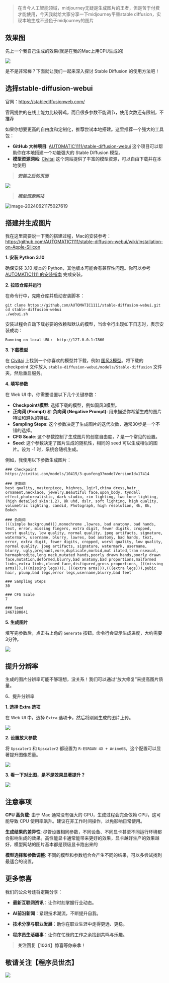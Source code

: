 > 在当今人工智能领域，midjourney无疑是生成图片的王者，但是苦于付费才能使用，今天我就给大家分享一下midjourney平替stable diffusion，实现本地生成不逊色于midjourney的图片

## 效果图

先上一个我自己生成的效果(就是在我的Mac上用CPU生成的)

![](https://coder-xieshijie-img-1253784930.cos.ap-beijing.myqcloud.com/out-20230411231504422.png)

是不是非常棒？下面就让我们一起来深入探讨 Stable Diffusion 的使用方法吧！



## 选择stable-diffusion-webui

官网：https://stablediffusionweb.com/

官网提供的在线上能力比较弱鸡，而且很多参数不能调节，使用次数还有限制，不推荐

如果你想要更高的自由度和定制化，推荐尝试本地搭建。这里推荐一个强大的工具包：

- **GitHub 大神项目**: [AUTOMATIC1111/stable-diffusion-webui](https://github.com/AUTOMATIC1111/stable-diffusion-webui) 这个项目可以帮助你在本地搭建一个功能强大的 Stable Diffusion 模型。
- **模型资源网站**: [Civitai](https://civitai.com/) 这个网站提供了丰富的模型资源，可以自由下载并在本地使用



> ***安装之后的页面***

![](https://coder-xieshijie-img-1253784930.cos.ap-beijing.myqcloud.com/out-20230411231507997.png)



> ***模型资源网站***

![image-20240621175027619](https://coder-xieshijie-img-1253784930.cos.ap-beijing.myqcloud.com/img/2024/image-20240621175027619_756e72c64fdfa5e7db51368bf591570e.png)



## 搭建并生成图片



我在这里简要说一下我的搭建过程，Mac的安装参考：https://github.com/AUTOMATIC1111/stable-diffusion-webui/wiki/Installation-on-Apple-Silicon

**1. 安装 Python 3.10**

确保安装 3.10 版本的 Python，其他版本可能会有兼容性问题。你可以参考 [AUTOMATIC1111 的安装指南](https://github.com/AUTOMATIC1111/stable-diffusion-webui/wiki/Installation-on-Apple-Silicon) 完成安装。

**2. 拉取仓库并运行**

在命令行中，克隆仓库并启动安装脚本：

```
git clone https://github.com/AUTOMATIC1111/stable-diffusion-webui.git
cd stable-diffusion-webui
./webui.sh
```

安装过程会自动下载必要的依赖和默认的模型，当命令行出现如下日志时，表示安装成功：

```
Running on local URL:  http://127.0.0.1:7860
```

**3. 下载模型**

在 [Civitai](https://civitai.com/) 上找到一个你喜欢的模型并下载，例如 [国风3模型](https://civitai.com/models/10415/3-guofeng3?modelVersionId=17414)。将下载的 checkpoint 文件放入 `stable-diffusion-webui/models/Stable-diffusion` 文件夹，然后重启服务。

**4. 填写参数**

在 Web UI 中，你需要设置以下几个关键参数：

- **Checkpoint/模型**: 选择下载的模型，例如国风3模型。
- **正向词 (Prompt)** 和 **负向词 (Negative Prompt)**: 用来描述你希望生成的图片特征和避免的特征。
- **Sampling Steps**: 这个参数决定了生成图片的迭代次数，通常30步是一个不错的选择。
- **CFG Scale**: 这个参数控制了生成图片的创意自由度，7 是一个常见的设置。
- **Seed**: 这个参数决定了图片生成的随机性，相同的 seed 可以生成相似的图片。设为 -1 时，系统会随机生成。

例如，我使用以下参数生成图片：

```
### Checkpoint
https://civitai.com/models/10415/3-guofeng3?modelVersionId=17414

### 正向词
best quality, masterpiece, highres, 1girl,china dress,hair ornament,necklace, jewelry,Beautiful face,upon_body, tyndall effect,photorealistic, dark studio, rim lighting, two tone lighting,(high detailed skin:1.2), 8k uhd, dslr, soft lighting, high quality, volumetric lighting, candid, Photograph, high resolution, 4k, 8k, Bokeh

### 负向词
(((simple background))),monochrome ,lowres, bad anatomy, bad hands, text, error, missing fingers, extra digit, fewer digits, cropped, worst quality, low quality, normal quality, jpeg artifacts, signature, watermark, username, blurry, lowres, bad anatomy, bad hands, text, error, extra digit, fewer digits, cropped, worst quality, low quality, normal quality, jpeg artifacts, signature, watermark, username, blurry, ugly,pregnant,vore,duplicate,morbid,mut ilated,tran nsexual, hermaphrodite,long neck,mutated hands,poorly drawn hands,poorly drawn face,mutation,deformed,blurry,bad anatomy,bad proportions,malformed limbs,extra limbs,cloned face,disfigured,gross proportions, (((missing arms))),(((missing legs))), (((extra arms))),(((extra legs))),pubic hair, plump,bad legs,error legs,username,blurry,bad feet

### Sampling Steps
30

### CFG Scale
7

### Seed
2467180841
```



**5. 生成图片**

填写完参数后，点击右上角的 `Generate` 按钮。命令行会显示生成进度，大约需要3分钟。

![](https://coder-xieshijie-img-1253784930.cos.ap-beijing.myqcloud.com/out-20230411231501992.png)



## 提升分辨率

生成的图片分辨率可能不够理想，没关系！我们可以通过“放大修复”来提高图片质量。



6、提升分辨率

**1. 选择 Extra 选项**

在 Web UI 中，选择 `Extra` 选项卡，然后将刚刚生成的图片上传。

![](https://coder-xieshijie-img-1253784930.cos.ap-beijing.myqcloud.com/out-20230411231505695.png)

**2. 设置放大参数**

将 `Upscaler1` 和 `Upscaler2` 都设置为 `R-ESRGAN 4X + Anime6B`，这个配置可以显著提升图像质量。

![](https://coder-xieshijie-img-1253784930.cos.ap-beijing.myqcloud.com/out-20230411231513171.png)

**3. 看一下对比图，是不是效果显著提升？**

![](https://coder-xieshijie-img-1253784930.cos.ap-beijing.myqcloud.com/out-20230411231507486.png)



## 注意事项

**CPU 高负载**: 由于 Mac 通常没有强大的 GPU，生成过程会完全依赖 CPU，这可能导致 CPU 使用率飙升。建议在非工作时间操作，以免影响日常使用。

**生成结果的差异性**: 尽管设置相同参数，不同设备、不同显卡甚至不同运行环境都会影响生成的效果。高性能显卡通常能带来更好的效果，显卡越好生产的效果越好，模型网站的图片基本都是顶级显卡跑出来的

**模型选择和参数调整**: 不同的模型和参数组合会产生不同的结果，可以多尝试找到最适合的设置。



## 更多惊喜

我们的公众号还将定期分享：

- **最新互联网资讯**：让你时刻掌握行业动态。

- **AI前沿新闻**：紧跟技术潮流，不断提升自我。

- **技术分享与职业发展**：助你在职业生涯中走得更远、更稳。

- **程序员生活趣事**：让你在忙碌的工作之余找到共鸣与乐趣。

  

> **关注回复【1024】惊喜等你来拿！**

## 敬请关注【程序员世杰】

![](https://coder-xieshijie-img-1253784930.cos.ap-beijing.myqcloud.com/img/2024/qrcode_for_gh_3223765a1430_430_899e57eb449c14150b4c0a82ab9b0fb6.jpg)

